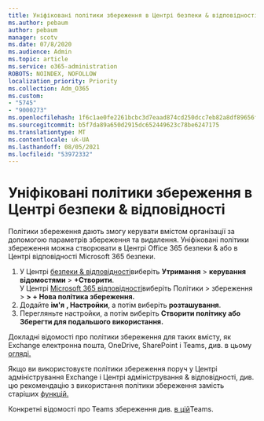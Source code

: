 ```yaml
---
title: Уніфіковані політики збереження в Центрі безпеки & відповідності
ms.author: pebaum
author: pebaum
manager: scotv
ms.date: 07/8/2020
ms.audience: Admin
ms.topic: article
ms.service: o365-administration
ROBOTS: NOINDEX, NOFOLLOW
localization_priority: Priority
ms.collection: Adm_O365
ms.custom:
- "5745"
- "9000273"
ms.openlocfilehash: 1f6c1ae0fe2261bcbc3d7eaad874cd250dcc7eb82a8df89656fec9d5e60843ca
ms.sourcegitcommit: b5f7da89a650d2915dc652449623c78be6247175
ms.translationtype: MT
ms.contentlocale: uk-UA
ms.lasthandoff: 08/05/2021
ms.locfileid: "53972332"
---
```

# <a name="unified-retention-policies-in-the-security--compliance-center"></a>Уніфіковані політики збереження в Центрі безпеки & відповідності

Політики збереження дають змогу керувати вмістом організації за допомогою параметрів збереження та видалення. Уніфіковані політики збереження можна створювати в Центрі Office 365 безпеки & або в Центрі відповідності Microsoft 365 безпеки. 

1. У Центрі [безпеки & відповідності](https://go.microsoft.com/fwlink/p/?linkid=2077143)виберіть **Утримання**  >  **керування відомостями**  >  **+Створити**. <br/>
    У Центрі [Microsoft 365 відповідності](https://go.microsoft.com/fwlink/p/?linkid=2077149)виберіть Політики > збереження  >  **> + Нова політика збереження.**
2. Додайте **ім'я** **, Настройки**, а потім виберіть **розташування**.
3. Перегляньте настройки, а потім виберіть **Створити політику або** **Зберегти для подальшого використання.**  
      
Докладні відомості про політики збереження для таких вмісту, як Exchange електронна пошта, OneDrive, SharePoint і Teams, див. в цьому [огляді.](https://go.microsoft.com/fwlink/?linkid=2127785)  
    
Якщо ви використовуєте політики збереження поруч у Центрі адміністрування Exchange і Центрі адміністрування & відповідності, див. цю рекомендацію з використання політики збереження замість старіших [функцій.](/microsoft-365/compliance/retention-policies#use-a-retention-policy-instead-of-older-features)  
    
Конкретні відомості про Teams збереження див. [в цій](/microsoftteams/retention-policies)Teams.